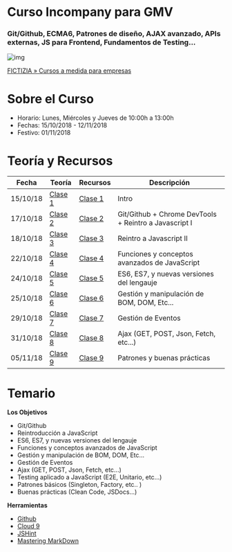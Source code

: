 # Curso Incompany para GMV
### Git/Github, ECMA6, Patrones de diseño, AJAX avanzado, APIs externas, JS para Frontend, Fundamentos de Testing...

![img](https://www.fictizia.com/img/sharing-FICTIZIA.jpg)

[FICTIZIA » Cursos a medida para empresas](https://www.fictizia.com/formacion-empresas)

Sobre el Curso
=================
* Horario: Lunes, Miércoles y Jueves de 10:00h a 13:00h
* Fechas: 15/10/2018 - 12/11/2018
* Festivo: 01/11/2018

Teoría y Recursos
=================
Fecha | Teoría | Recursos | Descripción
------------ | ------------ | ------------- |  ------------- 
15/10/18 | [Clase 1](teoria/clase1.md) | [Clase 1](recursos/clase1.md) | Intro
17/10/18 | [Clase 2](teoria/clase2.md) | [Clase 2](recursos/clase2.md) | Git/Github + Chrome DevTools + Reintro a Javascript I
18/10/18 | [Clase 3](teoria/clase3.md) | [Clase 3](recursos/clase3.md) | Reintro a Javascript II
22/10/18 | [Clase 4](teoria/clase4.md) | [Clase 4](recursos/clase4.md) | Funciones y conceptos avanzados de JavaScript
24/10/18 | [Clase 5](teoria/clase5.md) | [Clase 5](recursos/clase5.md) | ES6, ES7, y nuevas versiones del lengauje
25/10/18 | [Clase 6](teoria/clase6.md) | [Clase 6](recursos/clase6.md) | Gestión y manipulación de BOM, DOM, Etc...
29/10/18 | [Clase 7](teoria/clase7.md) | [Clase 7](recursos/clase7.md) | Gestión de Eventos
31/10/18 | [Clase 8](teoria/clase8.md) | [Clase 8](recursos/clase8.md) | Ajax (GET, POST, Json, Fetch, etc...)
05/11/18 | [Clase 9](teoria/clase9.md) | [Clase 9](recursos/clase9.md) | Patrones y buenas prácticas


Temario
=================

**Los Objetivos**
- Git/Github
- Reintroducción a JavaScript
- ES6, ES7, y nuevas versiones del lengauje
- Funciones y conceptos avanzados de JavaScript
- Gestión y manipulación de BOM, DOM, Etc...
- Gestión de Eventos
- Ajax (GET, POST, Json, Fetch, etc...)
- Testing aplicado a JavaScript (E2E, Unitario, etc...)
- Patrones básicos (Singleton, Factory, etc.. )
- Buenas prácticas (Clean Code, JSDocs...)


**Herramientas**
* [Github](https://github.com/)
* [Cloud 9](https://c9.io/ulisesgascon)
* [JSHint](http://www.jshint.com/)
* [Mastering MarkDown](https://guides.github.com/features/mastering-markdown/)